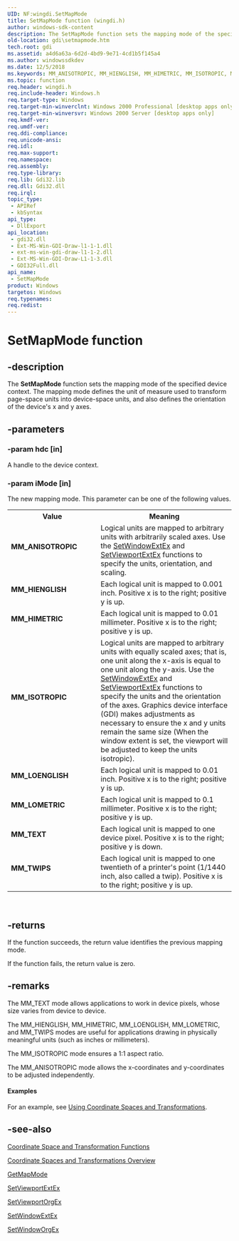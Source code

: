 ```yaml
---
UID: NF:wingdi.SetMapMode
title: SetMapMode function (wingdi.h)
author: windows-sdk-content
description: The SetMapMode function sets the mapping mode of the specified device context. The mapping mode defines the unit of measure used to transform page-space units into device-space units, and also defines the orientation of the device's x and y axes.
old-location: gdi\setmapmode.htm
tech.root: gdi
ms.assetid: a4d6a63a-6d2d-4bd9-9e71-4cd1b5f145a4
ms.author: windowssdkdev
ms.date: 12/5/2018
ms.keywords: MM_ANISOTROPIC, MM_HIENGLISH, MM_HIMETRIC, MM_ISOTROPIC, MM_LOENGLISH, MM_LOMETRIC, MM_TEXT, MM_TWIPS, SetMapMode, SetMapMode function [Windows GDI], _win32_SetMapMode, gdi.setmapmode, wingdi/SetMapMode
ms.topic: function
req.header: wingdi.h
req.include-header: Windows.h
req.target-type: Windows
req.target-min-winverclnt: Windows 2000 Professional [desktop apps only]
req.target-min-winversvr: Windows 2000 Server [desktop apps only]
req.kmdf-ver: 
req.umdf-ver: 
req.ddi-compliance: 
req.unicode-ansi: 
req.idl: 
req.max-support: 
req.namespace: 
req.assembly: 
req.type-library: 
req.lib: Gdi32.lib
req.dll: Gdi32.dll
req.irql: 
topic_type:
 - APIRef
 - kbSyntax
api_type:
 - DllExport
api_location:
 - gdi32.dll
 - Ext-MS-Win-GDI-Draw-l1-1-1.dll
 - ext-ms-win-gdi-draw-l1-1-2.dll
 - Ext-MS-Win-GDI-Draw-L1-1-3.dll
 - GDI32Full.dll
api_name:
 - SetMapMode
product: Windows
targetos: Windows
req.typenames: 
req.redist: 
---
```


# SetMapMode function


## -description


The <b>SetMapMode</b> function sets the mapping mode of the specified device context. The mapping mode defines the unit of measure used to transform page-space units into device-space units, and also defines the orientation of the device's x and y axes.


## -parameters




### -param hdc [in]

A handle to the device context.


### -param iMode [in]

The new mapping mode. This parameter can be one of the following values.

<table>
<tr>
<th>Value</th>
<th>Meaning</th>
</tr>
<tr>
<td width="40%"><a id="MM_ANISOTROPIC"></a><a id="mm_anisotropic"></a><dl>
<dt><b>MM_ANISOTROPIC</b></dt>
</dl>
</td>
<td width="60%">
Logical units are mapped to arbitrary units with arbitrarily scaled axes. Use the <a href="https://msdn.microsoft.com/8fd13d56-f6fa-4aea-a7e5-535caf22a840">SetWindowExtEx</a> and <a href="https://msdn.microsoft.com/36bf82e0-f3e7-43cf-943f-eed783ad24a4">SetViewportExtEx</a> functions to specify the units, orientation, and scaling.

</td>
</tr>
<tr>
<td width="40%"><a id="MM_HIENGLISH"></a><a id="mm_hienglish"></a><dl>
<dt><b>MM_HIENGLISH</b></dt>
</dl>
</td>
<td width="60%">
Each logical unit is mapped to 0.001 inch. Positive x is to the right; positive y is up.

</td>
</tr>
<tr>
<td width="40%"><a id="MM_HIMETRIC"></a><a id="mm_himetric"></a><dl>
<dt><b>MM_HIMETRIC</b></dt>
</dl>
</td>
<td width="60%">
Each logical unit is mapped to 0.01 millimeter. Positive x is to the right; positive y is up.

</td>
</tr>
<tr>
<td width="40%"><a id="MM_ISOTROPIC"></a><a id="mm_isotropic"></a><dl>
<dt><b>MM_ISOTROPIC</b></dt>
</dl>
</td>
<td width="60%">
Logical units are mapped to arbitrary units with equally scaled axes; that is, one unit along the x-axis is equal to one unit along the y-axis. Use the <a href="https://msdn.microsoft.com/8fd13d56-f6fa-4aea-a7e5-535caf22a840">SetWindowExtEx</a> and <a href="https://msdn.microsoft.com/36bf82e0-f3e7-43cf-943f-eed783ad24a4">SetViewportExtEx</a> functions to specify the units and the orientation of the axes. Graphics device interface (GDI) makes adjustments as necessary to ensure the x and y units remain the same size (When the window extent is set, the viewport will be adjusted to keep the units isotropic).

</td>
</tr>
<tr>
<td width="40%"><a id="MM_LOENGLISH"></a><a id="mm_loenglish"></a><dl>
<dt><b>MM_LOENGLISH</b></dt>
</dl>
</td>
<td width="60%">
Each logical unit is mapped to 0.01 inch. Positive x is to the right; positive y is up.

</td>
</tr>
<tr>
<td width="40%"><a id="MM_LOMETRIC"></a><a id="mm_lometric"></a><dl>
<dt><b>MM_LOMETRIC</b></dt>
</dl>
</td>
<td width="60%">
Each logical unit is mapped to 0.1 millimeter. Positive x is to the right; positive y is up.

</td>
</tr>
<tr>
<td width="40%"><a id="MM_TEXT"></a><a id="mm_text"></a><dl>
<dt><b>MM_TEXT</b></dt>
</dl>
</td>
<td width="60%">
Each logical unit is mapped to one device pixel. Positive x is to the right; positive y is down.

</td>
</tr>
<tr>
<td width="40%"><a id="MM_TWIPS"></a><a id="mm_twips"></a><dl>
<dt><b>MM_TWIPS</b></dt>
</dl>
</td>
<td width="60%">
Each logical unit is mapped to one twentieth of a printer's point (1/1440 inch, also called a twip). Positive x is to the right; positive y is up.

</td>
</tr>
</table>
 


## -returns



If the function succeeds, the return value identifies the previous mapping mode.

If the function fails, the return value is zero.




## -remarks



The MM_TEXT mode allows applications to work in device pixels, whose size varies from device to device.

The MM_HIENGLISH, MM_HIMETRIC, MM_LOENGLISH, MM_LOMETRIC, and MM_TWIPS modes are useful for applications drawing in physically meaningful units (such as inches or millimeters).

The MM_ISOTROPIC mode ensures a 1:1 aspect ratio.

The MM_ANISOTROPIC mode allows the x-coordinates and y-coordinates to be adjusted independently.


#### Examples

For an example, see <a href="https://msdn.microsoft.com/61db38d7-9371-4ff1-b96b-1bed4c2a2749">Using Coordinate Spaces and Transformations</a>.

<div class="code"></div>



## -see-also




<a href="https://msdn.microsoft.com/3ebcabf2-9718-47b2-aba0-7cc28fa42e5a">Coordinate Space and Transformation Functions</a>



<a href="https://msdn.microsoft.com/cfb02788-9b73-4451-9e68-2ad310e0e527">Coordinate Spaces and Transformations Overview</a>



<a href="https://msdn.microsoft.com/bc446b86-3dde-4460-bc54-1eaa4ad19941">GetMapMode</a>



<a href="https://msdn.microsoft.com/36bf82e0-f3e7-43cf-943f-eed783ad24a4">SetViewportExtEx</a>



<a href="https://msdn.microsoft.com/d3b6326e-9fec-42a1-8d2e-d1ad4fcc79a4">SetViewportOrgEx</a>



<a href="https://msdn.microsoft.com/8fd13d56-f6fa-4aea-a7e5-535caf22a840">SetWindowExtEx</a>



<a href="https://msdn.microsoft.com/75409b5a-c003-49f2-aceb-a28330b92b0a">SetWindowOrgEx</a>
 

 

